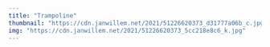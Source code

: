 ```yaml
---
title: "Trampoline"
thumbnail: "https://cdn.janwillem.net/2021/51226620373_d31777a06b_c.jpg"
img: "https://cdn.janwillem.net/2021/51226620373_5cc218e8c6_k.jpg"
---
```

